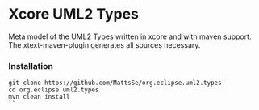 # Xcore UML2 Types

Meta model of the UML2 Types written in xcore and with maven support.
The xtext-maven-plugin generates all sources necessary.

### Installation
```
git clone https://github.com/MattsSe/org.eclipse.uml2.types
cd org.eclipse.uml2.types
mvn clean install
`` 